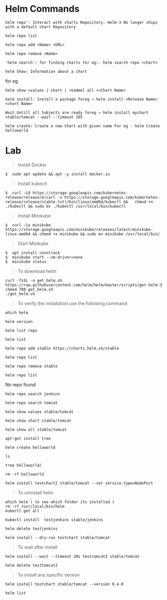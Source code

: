 # Helm Commands 

```
helm repo': Interact with charts Repository. Helm-3 No longer ships with a default chart Repository
```

```
helm repo list 
```

```
helm repo add <Name> <URL>
```

```
helm repo remove <Name>
```

```
'helm search': for finding charts for eg:- helm search repo <chart>
```

```
helm Show: Information about a chart
```

for eg

```
helm show <values | chart | readmel all ><Chart Name>
```

```
helm install: Install a package foreg → helm install <Release Name> <chart Name>
```

```
Wait Untill all Subjects are ready foreg → helm install mychart stable/tomcat --wait --timeout 105
```

```
helm create: Create a new Chart with given name For eg - helm Create helloworld
```

# Lab

> Install Docker

```
$  sudo apt update && apt -y install docker.io
```

> Install kubectl

```
$  curl -LO https://storage.googleapis.com/kubernetes-release/release/$(curl -s https://storage.googleapis.com/kubernetes-release/release/stable.txt)/bin/linux/amd64/kubectl &&   chmod +x ./kubectl && sudo mv ./kubectl /usr/local/bin/kubectl
```

> Install Minikube

```
$  curl -Lo minikube https://storage.googleapis.com/minikube/releases/latest/minikube-linux-amd64 && chmod +x minikube && sudo mv minikube /usr/local/bin/
```

> Start Minikube

```
$  apt install conntrack
$  minikube start --vm-driver=none
$  minikube status
```

> To download helm

```
curl -fsSL -o get_helm.sh https://raw.githubusercontent.com/helm/helm/master/scripts/get-helm-3
chmod 700 get_helm.sh
./get_helm.sh

```

> To verify the installation use the following command

```
which helm
```

```
helm version
```

```
helm list repo
```

```
helm list
```

```
helm repo add stable https://charts.helm.sh/stable
```

```
helm repo list
```

```
helm repo remove stable
```

```
helm repo list 
```

No repo found

```
helm repo search jenkins

helm repo search tomcat

```

```
helm show values stable/tomcat
```

```
helm show chart stable/tomcat
```

```
helm show all stable/tomcat
```

```
apt-get install tree
```

```
helm create helloworld

ls

tree helloworld/

rm -rf helloworld
```


```
helm install testchart2 stable/tomcat --set service.type=NodePort
```

> To uninstall helm

```
which helm ( to see which folder its installed )
rm -rf /usr/local/bin/helm
kubectl get all
```


```
kubectl install  testjenkins stable/jenkins
```

```
helm delete testjenkins
```

```
helm install --dry-run testchart stable/tomcat
```

> To wait after install

```
helm install --wait --timeout 20s testcomcat2 stable/tomcat

helm delete testtomcat2
```

> To install any specific version

```
helm install testchart stable/tomcat --version 0.4.0

helm list  
```
